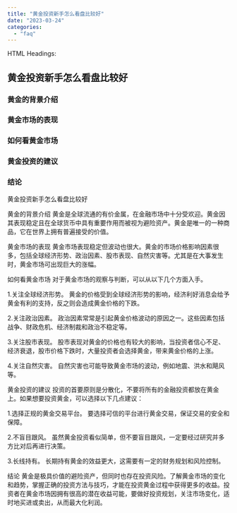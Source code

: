 ```yaml
---
title: "黄金投资新手怎么看盘比较好"
date: "2023-03-24"
categories: 
  - "faq"
---
```


HTML Headings:

## 黄金投资新手怎么看盘比较好

### 黄金的背景介绍

### 黄金市场的表现

### 如何看黄金市场

### 黄金投资的建议

### 结论

黄金投资新手怎么看盘比较好

黄金的背景介绍 黄金是全球流通的有价金属，在金融市场中十分受欢迎。黄金因其表现稳定且在全球货币中具有重要作用而被视为避险资产。黄金是唯一的一种商品，它在世界上拥有普遍接受的价值。

黄金市场的表现 黄金市场表现稳定但波动也很大。黄金的市场价格影响因素很多，包括全球经济形势、政治因素、股市表现、自然灾害等。尤其是在大事发生时，黄金市场可出现巨大的涨幅。

如何看黄金市场 对于黄金市场的观察与判断，可以从以下几个方面入手。

1.关注全球经济形势。 黄金的价格受到全球经济形势的影响，经济利好消息会给予黄金有利的支持，反之则会造成黄金价格的下跌。

2.关注政治因素。 政治因素常常是引起黄金价格波动的原因之一。这些因素包括战争、财政危机、经济制裁和政治不稳定等。

3.关注股市表现。 股市表现对黄金的价格也有较大的影响，当投资者信心不足、经济衰退，股市价格下跌时，大量投资者会选择黄金，带来黄金价格的上涨。

4.关注自然灾害。 自然灾害也可能导致黄金市场的波动，例如地震、洪水和飓风等。

黄金投资的建议 投资的首要原则是分散化，不要将所有的金融投资都放在黄金上。如果想要投资黄金，可以选择以下几点建议：

1.选择正规的黄金交易平台。 要选择可信的平台进行黄金交易，保证交易的安全和保障。

2.不盲目跟风。 虽然黄金投资看似简单，但不要盲目跟风，一定要经过研究并多方比对后再进行决策。

3.长线持有。 长期持有黄金的效益更大，这需要有一定的财务规划和风险控制。

结论 黄金是极具价值的避险资产，但同时也存在投资风险。了解黄金市场的变化和趋势，掌握正确的投资方法与技巧，才能在投资黄金过程中获得更多的收益。投资者在黄金市场因拥有很高的潜在收益可能，要做好投资规划，关注市场变化，适时地买进或卖出，从而最大化利润。
